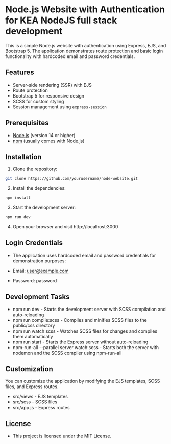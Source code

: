 # Node.js Website with Authentication for KEA NodeJS full stack development

This is a simple Node.js website with authentication using Express, EJS, and Bootstrap 5. The application demonstrates route protection and basic login functionality with hardcoded email and password credentials.

## Features

- Server-side rendering (SSR) with EJS
- Route protection
- Bootstrap 5 for responsive design
- SCSS for custom styling
- Session management using `express-session`

## Prerequisites

- [Node.js](https://nodejs.org/) (version 14 or higher)
- [npm](https://www.npmjs.com/) (usually comes with Node.js)

## Installation

1. Clone the repository:

```bash
git clone https://github.com/yourusername/node-website.git

```

2. Install the dependencies:

```bash
npm install

```

3. Start the development server:

```bash
npm run dev

```

4. Open your browser and visit http://localhost:3000

## Login Credentials
- The application uses hardcoded email and password credentials for demonstration purposes:

- Email: user@example.com
- Password: password

## Development Tasks
- npm run dev - Starts the development server with SCSS compilation and auto-reloading
- npm run compile:scss - Compiles and minifies SCSS files to the public/css directory
- npm run watch:scss - Watches SCSS files for changes and compiles them automatically
- npm run start - Starts the Express server without auto-reloading
- npm-run-all --parallel server watch:scss - Starts both the server with nodemon and the SCSS compiler using npm-run-all

## Customization
You can customize the application by modifying the EJS templates, SCSS files, and Express routes.

- src/views - EJS templates
- src/scss - SCSS files
- src/app.js - Express routes
## License
- This project is licensed under the MIT License.